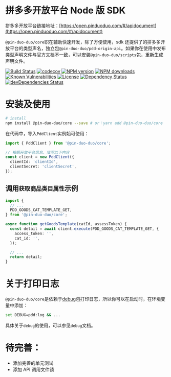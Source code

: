 # 拼多多开放平台 Node 版 SDK

拼多多开放平台链接地址：[https://open.pinduoduo.com/#/apidocument](https://open.pinduoduo.com/#/apidocument)

`@pin-duo-duo/core`职在辅助快速开发，除了方便使用，sdk 还提供了的拼多多开放平台的类型声名，独立包`@pin-duo-duo/pdd-origin-api`。如果你在使用中发布类型声明文件与官方文档不一致，可以安装`@pin-duo-duo/scripts`包，重新生成声明文件。

[![Build Status](https://img.shields.io/travis/lywzx/pdd-node-sdk/master.svg)](https://travis-ci.org/lywzx/pdd-node-sdk)
[![codecov](https://codecov.io/gh/lywzx/pdd-node-sdk/branch/master/graph/badge.svg)](https://codecov.io/gh/lywzx/pdd-node-sdk)
[![NPM version](https://img.shields.io/npm/v/pdd-node-sdk.svg?style=flat-square)](https://www.npmjs.com/package/pdd-node-sdk)
[![NPM downloads](https://img.shields.io/npm/dm/@pin-duo-duo/core.svg?style=flat-square)](https://www.npmjs.com/package/@pin-duo-duo/core)
[![Known Vulnerabilities](https://snyk.io/test/github/lywzx/pdd-node-sdk/badge.svg?targetFile=package.json)](https://snyk.io/test/github/lywzx/pdd-node-sdk?targetFile=package.json)
[![License](https://img.shields.io/npm/l/pdd-node-sdk.svg?sanitize=true)](https://www.npmjs.com/package/pdd-node-sdk)
[![Dependency Status](https://david-dm.org/lywzx/pdd-node-sdk.svg)](https://david-dm.org/lywzx/pdd-node-sdk)
[![devDependencies Status](https://david-dm.org/lywzx/pdd-node-sdk/dev-status.svg)](https://david-dm.org/lywzx/pdd-node-sdk?type=dev)

# 安装及使用

```sh
# install
npm install @pin-duo-duo/core --save # or：yarn add @pin-duo-duo/core
```

在代码中，导入`PddClient`实例始可使用：

```typescript
import { PddClient } from '@pin-duo-duo/core';

// 根据开放平台信息，填写以下内容
const client = new PddClient({
  clientId: 'clientId',
  clientSecret: 'clientSecret',
});
```

## 调用`获取商品类目属性`示例

```typescript
import {
  // ...
  PDD_GOODS_CAT_TEMPLATE_GET,
} from '@pin-duo-duo/core';

async function getGoodsTemplate(catId, assessToken) {
  const detail = await client.execute(PDD_GOODS_CAT_TEMPLATE_GET, {
    access_token: '',
    cat_id: '',
  });

  // ...
  return detail;
}
```

# 关于打印日志

`@pin-duo-duo/core`是依赖于[debug](https://github.com/visionmedia/debug)包打印日志，所以你可以在启动时，在环境变量中添加：

```bash
set DEBUG=pdd:log && ...
```

具体关于`debug`的使用，可以参见`debug`文档。

# 待完善：

- 添加完善的单元测试
- 添加 API 调用文件锁
